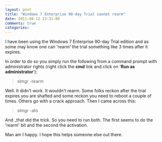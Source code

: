 ```yaml
---
layout: post
title: "Windows 7 Enterprise 90-day Trial cannot rearm"
date: 2011-08-12 13:31:00
comments: true
categories: 
---
```


I have been using the Windows 7 Enterprise 90-day Trial edition and as some may know one can 'rearm' the trial something like 3 times after it expires.

In order to do so you simply run the following from a command prompt with administrator rights (right click the **cmd** link and click on '**Run as administrator**'):

> slmgr -rearm

Well. It didn't work. It wouldn't rearm. Some folks reckon after the trial expires you are shafted and some reckon you need to reboot a couple of times. Others go with a crack approach. Then I came across this:

> slmgr -ato

And _that did the trick. So you need to run both. The first seems to do the 'rearm' bit and the second the activation.

Man am I happy. I hope this helps someone else out there.


